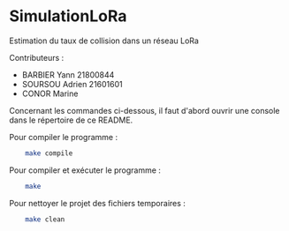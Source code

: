 # SimulationLoRa
Estimation du taux de collision dans un réseau LoRa

Contributeurs :
- BARBIER Yann 21800844
- SOURSOU Adrien 21601601
- CONOR Marine


Concernant les commandes ci-dessous, il faut d'abord ouvrir une console dans le répertoire de ce README.

Pour compiler le programme :
```bash
	make compile
```

Pour compiler et exécuter le programme :
```bash
	make
```

Pour nettoyer le projet des fichiers temporaires :
```bash
	make clean
```